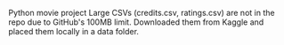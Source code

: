 Python movie project
Large CSVs (credits.csv, ratings.csv) are not in the repo due to GitHub's 100MB limit.
Downloaded them from Kaggle and placed them locally in a data folder.
